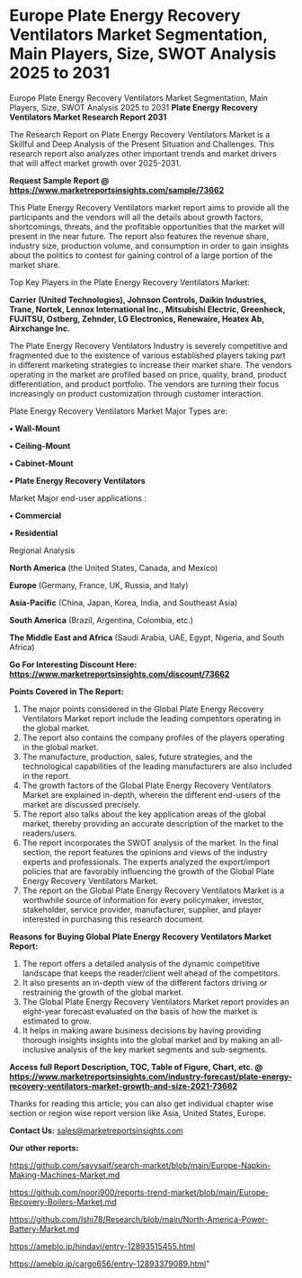 # Europe Plate Energy Recovery Ventilators Market Segmentation, Main Players, Size, SWOT Analysis 2025 to 2031
Europe Plate Energy Recovery Ventilators Market Segmentation, Main Players, Size, SWOT Analysis 2025 to 2031
<strong>Plate Energy Recovery Ventilators Market Research Report 2031</strong>

The Research Report on Plate Energy Recovery Ventilators Market is a Skillful and Deep Analysis of the Present Situation and Challenges. This research report also analyzes other important trends and market drivers that will affect market growth over 2025-2031.

<strong>Request Sample Report @ <a href=https://www.marketreportsinsights.com/sample/73662>https://www.marketreportsinsights.com/sample/73662</a></strong>

This Plate Energy Recovery Ventilators market report aims to provide all the participants and the vendors will all the details about growth factors, shortcomings, threats, and the profitable opportunities that the market will present in the near future. The report also features the revenue share, industry size, production volume, and consumption in order to gain insights about the politics to contest for gaining control of a large portion of the market share.

Top Key Players in the Plate Energy Recovery Ventilators Market:

<strong>Carrier (United Technologies), Johnson Controls, Daikin Industries, Trane, Nortek, Lennox International Inc., Mitsubishi Electric, Greenheck, FUJITSU, Ostberg, Zehnder, LG Electronics, Renewaire, Heatex Ab, Airxchange Inc.</strong>

The Plate Energy Recovery Ventilators Industry is severely competitive and fragmented due to the existence of various established players taking part in different marketing strategies to increase their market share. The vendors operating in the market are profiled based on price, quality, brand, product differentiation, and product portfolio. The vendors are turning their focus increasingly on product customization through customer interaction.

Plate Energy Recovery Ventilators Market Major Types are:

<strong>• Wall-Mount

• Ceiling-Mount

• Cabinet-Mount

• Plate Energy Recovery Ventilators</strong>

Market Major end-user applications :

<strong>• Commercial

• Residential</strong>

Regional Analysis

</u><strong><b>North America</b></strong> (the United States, Canada, and Mexico)

<strong><b>Europe </b></strong>(Germany, France, UK, Russia, and Italy)

<strong><b>Asia-Pacific</b></strong> (China, Japan, Korea, India, and Southeast Asia)

<strong><b>South America</b></strong> (Brazil, Argentina, Colombia, etc.)

<strong><b>The Middle East and Africa</b></strong> (Saudi Arabia, UAE, Egypt, Nigeria, and South Africa)

<strong>Go For Interesting Discount Here: <a href=https://www.marketreportsinsights.com/discount/73662>https://www.marketreportsinsights.com/discount/73662</a></strong>

<strong>Points Covered in The Report:</strong>
<ol>
  <li>The major points considered in the Global Plate Energy Recovery Ventilators Market report include the leading competitors operating in the global market.</li>
  <li>The report also contains the company profiles of the players operating in the global market.</li>
  <li>The manufacture, production, sales, future strategies, and the technological capabilities of the leading manufacturers are also included in the report.</li>
  <li>The growth factors of the Global Plate Energy Recovery Ventilators Market are explained in-depth, wherein the different end-users of the market are discussed precisely.</li>
  <li>The report also talks about the key application areas of the global market, thereby providing an accurate description of the market to the readers/users.</li>
  <li>The report incorporates the SWOT analysis of the market. In the final section, the report features the opinions and views of the industry experts and professionals. The experts analyzed the export/import policies that are favorably influencing the growth of the Global Plate Energy Recovery Ventilators Market.</li>
  <li>The report on the Global Plate Energy Recovery Ventilators Market is a worthwhile source of information for every policymaker, investor, stakeholder, service provider, manufacturer, supplier, and player interested in purchasing this research document.</li>
</ol>
<strong>Reasons for Buying Global Plate Energy Recovery Ventilators Market Report:</strong>

<ol>
  <li>The report offers a detailed analysis of the dynamic competitive landscape that keeps the reader/client well ahead of the competitors.</li>
  <li>It also presents an in-depth view of the different factors driving or restraining the growth of the global market.</li>
  <li>The Global Plate Energy Recovery Ventilators Market report provides an eight-year forecast evaluated on the basis of how the market is estimated to grow.</li>
  <li>It helps in making aware business decisions by having providing thorough insights insights into the global market and by making an all-inclusive analysis of the key market segments and sub-segments.</li>
</ol>
<strong>Access full Report Description, TOC, Table of Figure, Chart, etc. @ <a href=https://www.marketreportsinsights.com/industry-forecast/plate-energy-recovery-ventilators-market-growth-and-size-2021-73662>https://www.marketreportsinsights.com/industry-forecast/plate-energy-recovery-ventilators-market-growth-and-size-2021-73662</a></strong>


Thanks for reading this article; you can also get individual chapter wise section or region wise report version like Asia, United States, Europe.

<strong>Contact Us:</strong>
sales@marketreportsinsights.com

<strong>Our other reports:</strong>

<a href=https://github.com/sayysaif/search-market/blob/main/Europe-Napkin-Making-Machines-Market.md>https://github.com/sayysaif/search-market/blob/main/Europe-Napkin-Making-Machines-Market.md</a>

<a href=https://github.com/noori900/reports-trend-market/blob/main/Europe-Recovery-Boilers-Market.md>https://github.com/noori900/reports-trend-market/blob/main/Europe-Recovery-Boilers-Market.md</a>

<a href=https://github.com/Ishi78/Research/blob/main/North-America-Power-Battery-Market.md>https://github.com/Ishi78/Research/blob/main/North-America-Power-Battery-Market.md</a>

<a href=https://ameblo.jp/hindavi/entry-12893515455.html>https://ameblo.jp/hindavi/entry-12893515455.html</a>

<a href=https://ameblo.jp/cargo656/entry-12893379089.html>https://ameblo.jp/cargo656/entry-12893379089.html</a>"
